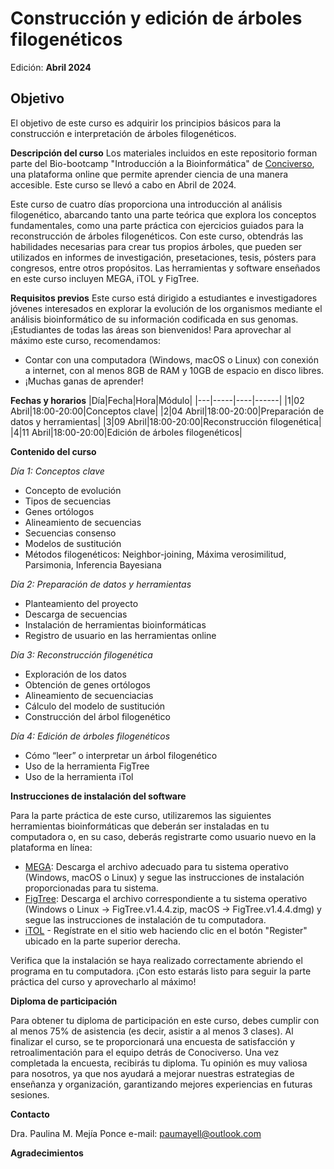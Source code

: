 # Construcción y edición de árboles filogenéticos 

Edición: **Abril 2024**

## Objetivo
El objetivo de este curso es adquirir los principios básicos para la construcción e interpretación de árboles filogenéticos. 

**Descripción del curso**
Los materiales incluidos en este repositorio forman parte del Bio-bootcamp "Introducción a la Bioinformática" de [Conciverso](https://conociverso.com.mx), una plataforma online que permite aprender ciencia de una manera accesible. Este curso se llevó a cabo en Abril de 2024.

Este curso de cuatro días proporciona una introducción al análisis filogenético, abarcando tanto una parte teórica que explora los conceptos fundamentales, como una parte práctica con ejercicios guiados para la reconstrucción de árboles filogenéticos. Con este curso, obtendrás las habilidades necesarias para crear tus propios árboles, que pueden ser utilizados en informes de investigación, presetaciones, tesis, pósters para congresos, entre otros propósitos. Las herramientas y software enseñados en este curso incluyen MEGA, iTOL y FigTree.

**Requisitos previos**
Este curso está dirigido a estudiantes e investigadores jóvenes interesados en explorar la evolución de los organismos mediante el análisis bioinformático de su información codificada en sus genomas. ¡Estudiantes de todas las áreas son bienvenidos! Para aprovechar al máximo este curso, recomendamos:
- Contar con una computadora (Windows, macOS  o Linux) con conexión a internet, con al menos 8GB de RAM y 10GB de espacio en disco libres.
- ¡Muchas ganas de aprender!

**Fechas y horarios**
|Día|Fecha|Hora|Módulo|
|---|-----|----|------|
|1|02 Abril|18:00-20:00|Conceptos clave|
|2|04 Abril|18:00-20:00|Preparación de datos y herramientas|
|3|09 Abril|18:00-20:00|Reconstrucción filogenética|
|4|11 Abril|18:00-20:00|Edición de árboles filogenéticos|

**Contenido del curso**

*Día 1: Conceptos clave*
- Concepto de evolución
- Tipos de secuencias
- Genes ortólogos
- Alineamiento de secuencias
- Secuencias consenso
- Modelos de sustitución
- Métodos filogenéticos: Neighbor-joining, Máxima verosimilitud, Parsimonia, Inferencia Bayesiana
  
*Día 2: Preparación de datos y herramientas*
- Planteamiento del proyecto
- Descarga de secuencias
- Instalación de herramientas bioinformáticas
- Registro de usuario en las herramientas online
  
*Día 3: Reconstrucción filogenética*
- Exploración de los datos
- Obtención de genes ortólogos
- Alineamiento de secuenciacias
- Cálculo del modelo de sustitución
- Construcción del árbol filogenético

*Día 4: Edición de árboles filogenéticos*
- Cómo “leer” o interpretar un árbol filogenético
- Uso de la herramienta FigTree
- Uso de la herramienta iTol

**Instrucciones de instalación del software**

Para la parte práctica de este curso, utilizaremos las siguientes herramientas bioinformáticas que deberán ser instaladas en tu computadora o, en su caso, deberás registrarte como usuario nuevo en la plataforma en línea: 
- [MEGA](https://www.megasoftware.net): Descarga el archivo adecuado para tu sistema operativo (Windows, macOS o Linux) y segue las instrucciones de instalación proporcionadas para tu sistema.
- [FigTree](https://github.com/rambaut/figtree/releases/tag/v1.4.4): Descarga el archivo correspondiente a tu sistema operativo (Windows o Linux -> FigTree.v1.4.4.zip, macOS -> FigTree.v1.4.4.dmg) y segue las instrucciones de instalación de tu computadora.
- [iTOL](https://itol.embl.de) - Regístrate en el sitio web haciendo clic en el botón "Register" ubicado en la parte superior derecha.

Verifica que la instalación se haya realizado correctamente abriendo el programa en tu computadora. ¡Con esto estarás listo para seguir la parte práctica del curso y aprovecharlo al máximo!

**Diploma de participación**

Para obtener tu diploma de participación en este curso, debes cumplir con al menos 75% de asistencia (es decir, asistir a al menos 3 clases).
Al finalizar el curso, se te proporcionará una encuesta de satisfacción y retroalimentación para el equipo detrás de Conociverso. Una vez completada la encuesta, recibirás tu diploma. Tu opinión es muy valiosa para nosotros, ya que nos ayudará a mejorar nuestras estrategias de enseñanza y organización, garantizando mejores experiencias en futuras sesiones. 

**Contacto**

Dra. Paulina M. Mejía Ponce
e-mail: paumayell@outlook.com

**Agradecimientos**

